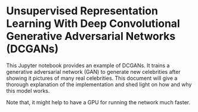 # Unsupervised Representation Learning With Deep Convolutional Generative Adversarial Networks (DCGANs)

This Jupyter notebook provides an example of DCGANs. It trains a generative adversarial network (GAN) to generate new celebrities after showing it pictures of many real celebrities. This document will give a thorough explanation of the implementation and shed light on how and why this model works.

Note that, it might help to have a GPU for running the network much faster. 
